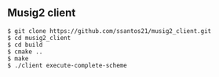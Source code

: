 ## Musig2 client


```
$ git clone https://github.com/ssantos21/musig2_client.git
$ cd musig2_client
$ cd build
$ cmake ..
$ make
$ ./client execute-complete-scheme
```